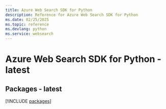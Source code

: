 ```yaml
---
title: Azure Web Search SDK for Python
description: Reference for Azure Web Search SDK for Python
ms.date: 02/25/2025
ms.topic: reference
ms.devlang: python
ms.service: websearch
---
```

# Azure Web Search SDK for Python - latest
## Packages - latest
[!INCLUDE [packages](web-search-index.md)]